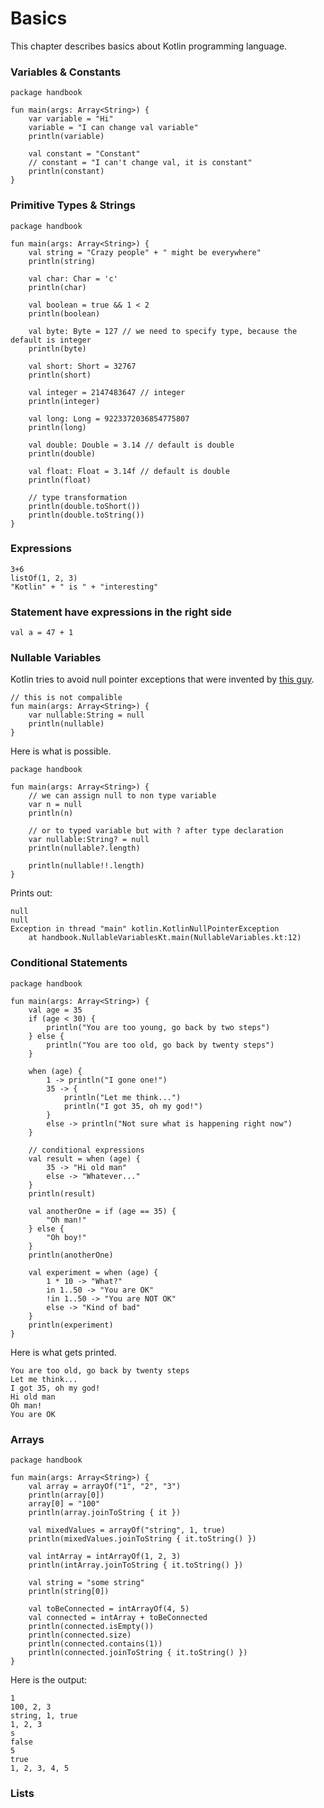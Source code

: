 # Basics

This chapter describes basics about Kotlin programming language. 

### Variables & Constants

```
package handbook

fun main(args: Array<String>) {
    var variable = "Hi"
    variable = "I can change val variable"
    println(variable)

    val constant = "Constant"
    // constant = "I can't change val, it is constant"
    println(constant)
}
```

### Primitive Types & Strings

```
package handbook

fun main(args: Array<String>) {
    val string = "Crazy people" + " might be everywhere"
    println(string)

    val char: Char = 'c'
    println(char)

    val boolean = true && 1 < 2
    println(boolean)

    val byte: Byte = 127 // we need to specify type, because the default is integer
    println(byte)

    val short: Short = 32767
    println(short)

    val integer = 2147483647 // integer
    println(integer)

    val long: Long = 9223372036854775807
    println(long)

    val double: Double = 3.14 // default is double
    println(double)

    val float: Float = 3.14f // default is double
    println(float)

    // type transformation
    println(double.toShort())
    println(double.toString())
}
```

### Expressions 

```
3+6
listOf(1, 2, 3)
"Kotlin" + " is " + "interesting"
```

### Statement have expressions in the right side

```
val a = 47 + 1
```

### Nullable Variables

Kotlin tries to avoid null pointer exceptions that were invented by [this guy](https://en.wikipedia.org/wiki/Tony_Hoare).

```
// this is not compalible
fun main(args: Array<String>) {
    var nullable:String = null
    println(nullable)
}
```

Here is what is possible. 

```
package handbook

fun main(args: Array<String>) {
    // we can assign null to non type variable
    var n = null
    println(n)

    // or to typed variable but with ? after type declaration
    var nullable:String? = null
    println(nullable?.length)

    println(nullable!!.length)
}
```

Prints out: 

```
null
null
Exception in thread "main" kotlin.KotlinNullPointerException
	at handbook.NullableVariablesKt.main(NullableVariables.kt:12)
```

### Conditional Statements

```
package handbook

fun main(args: Array<String>) {
    val age = 35
    if (age < 30) {
        println("You are too young, go back by two steps")
    } else {
        println("You are too old, go back by twenty steps")
    }

    when (age) {
        1 -> println("I gone one!")
        35 -> {
            println("Let me think...")
            println("I got 35, oh my god!")
        }
        else -> println("Not sure what is happening right now")
    }

    // conditional expressions
    val result = when (age) {
        35 -> "Hi old man"
        else -> "Whatever..."
    }
    println(result)
    
    val anotherOne = if (age == 35) {
        "Oh man!"
    } else {
        "Oh boy!"
    }
    println(anotherOne)

    val experiment = when (age) {
        1 * 10 -> "What?"
        in 1..50 -> "You are OK"
        !in 1..50 -> "You are NOT OK"
        else -> "Kind of bad"
    }
    println(experiment)
}
```

Here is what gets printed. 

```
You are too old, go back by twenty steps
Let me think...
I got 35, oh my god!
Hi old man
Oh man!
You are OK
```

### Arrays

```
package handbook

fun main(args: Array<String>) {
    val array = arrayOf("1", "2", "3")
    println(array[0])
    array[0] = "100"
    println(array.joinToString { it })

    val mixedValues = arrayOf("string", 1, true)
    println(mixedValues.joinToString { it.toString() })

    val intArray = intArrayOf(1, 2, 3)
    println(intArray.joinToString { it.toString() })

    val string = "some string"
    println(string[0])

    val toBeConnected = intArrayOf(4, 5)
    val connected = intArray + toBeConnected
    println(connected.isEmpty())
    println(connected.size)
    println(connected.contains(1))
    println(connected.joinToString { it.toString() })
}
```

Here is the output: 

```
1
100, 2, 3
string, 1, true
1, 2, 3
s
false
5
true
1, 2, 3, 4, 5
```

### Lists

```

```



